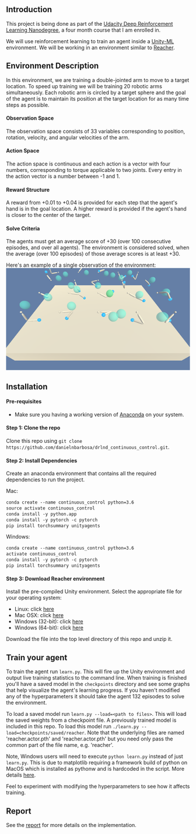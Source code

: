 ## Introduction
This project is being done as part of the [Udacity Deep Reinforcement Learning Nanodegree](https://www.udacity.com/course/deep-reinforcement-learning-nanodegree--nd893), a four month course that I am enrolled in.

We will use reinforcement learning to train an agent inside a [Unity-ML](https://github.com/Unity-Technologies/ml-agents) environment.  We will be working in an environment similar to [Reacher](https://github.com/Unity-Technologies/ml-agents/blob/master/docs/Learning-Environment-Examples.md#reacher).



## Environment Description
In this environment, we are training a double-jointed arm to move to a target location.  To speed up training we will be training 20 robotic arms simultaneously.  Each robotic arm is circled by a target sphere and the goal of the agent is to maintain its position at the target location for as many time steps as possible.


#### Observation Space
The observation space consists of 33 variables corresponding to position, rotation, velocity, and angular velocities of the arm.


#### Action Space
The action space is continuous and each action is a vector with four numbers, corresponding to torque applicable to two joints.  Every entry in the action vector is a number between -1 and 1.


#### Reward Structure
A reward from +0.01 to +0.04 is provided for each step that the agent's hand is in the goal location.  A higher reward is provided if the agent's hand is closer to the center of the target.

#### Solve Criteria
The agents must get an average score of +30 (over 100 consecutive episodes, and over all agents).  The environment is considered solved, when the average (over 100 episodes) of those average scores is at least +30.


Here's an example of a single observation of the environment:
![reacher](assets/reacher_environment.png)


## Installation

#### Pre-requisites
- Make sure you having a working version of [Anaconda](https://www.anaconda.com/download/) on your system.


#### Step 1: Clone the repo
Clone this repo using `git clone https://github.com/danielnbarbosa/drlnd_continuous_control.git`.


#### Step 2: Install Dependencies
Create an anaconda environment that contains all the required dependencies to run the project.

Mac:
```
conda create --name continuous_control python=3.6
source activate continuous_control
conda install -y python.app
conda install -y pytorch -c pytorch
pip install torchsummary unityagents
```

Windows:
```
conda create --name continuous_control python=3.6
activate continuous_control
conda install -y pytorch -c pytorch
pip install torchsummary unityagents
```

#### Step 3: Download Reacher environment
Install the pre-compiled Unity environment.  Select the appropriate file for your operating system:

- Linux: click [here](https://s3-us-west-1.amazonaws.com/udacity-drlnd/P2/Reacher/Reacher_Linux.zip)
- Mac OSX: click [here](https://s3-us-west-1.amazonaws.com/udacity-drlnd/P2/Reacher/Reacher.app.zip)
- Windows (32-bit): click [here](https://s3-us-west-1.amazonaws.com/udacity-drlnd/P2/Reacher/Reacher_Windows_x86.zip)
- Windows (64-bit): click [here](https://s3-us-west-1.amazonaws.com/udacity-drlnd/P2/Reacher/Reacher_Windows_x86_64.zip)

Download the file into the top level directory of this repo and unzip it.


## Train your agent
To train the agent run `learn.py`.  This will fire up the Unity environment and output live training statistics to the command line.  When training is finished you'll have a saved model in the `checkpoints` directory and see some graphs that help visualize the agent's learning progress.  If you haven't modified any of the hyperparameters it should take the agent 132 episodes to solve the environment.

To load a saved model run `learn.py --load=<path to files>`.  This will load the saved weights from a checkpoint file.  A previously trained model is included in this repo.  To load this model run `./learn.py --load=checkpoints/saved/reacher`.  Note that the underlying files are named 'reacher.actor.pth' and 'reacher.actor.pth' but you need only pass the common part of the file name, e.g. 'reacher'.

Note, Windows users will need to execute `python learn.py` instead of just `learn.py`.  This is due to matplotlib requiring a framework build of python on MacOS which is installed as pythonw and is hardcoded in the script.  More details [here](https://matplotlib.org/faq/osx_framework.html).

Feel to experiment with modifying the hyperparameters to see how it affects training.

## Report
See the [report](Report.md) for more details on the implementation.
